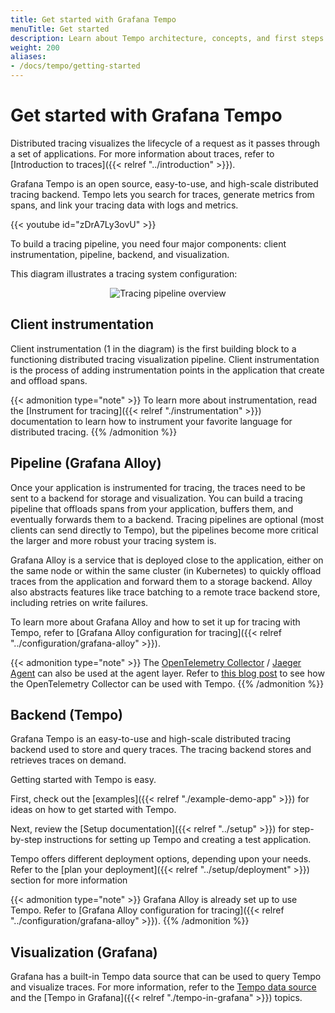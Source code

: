 ```yaml
---
title: Get started with Grafana Tempo
menuTitle: Get started
description: Learn about Tempo architecture, concepts, and first steps.
weight: 200
aliases:
- /docs/tempo/getting-started
---
```


# Get started with Grafana Tempo

Distributed tracing visualizes the lifecycle of a request as it passes through a set of applications.
For more information about traces, refer to [Introduction to traces]({{< relref "../introduction" >}}).

Grafana Tempo is an open source, easy-to-use, and high-scale distributed tracing backend. Tempo lets you search for traces, generate metrics from spans, and link your tracing data with logs and metrics.

<!-- how to get started with distributed tracing -->
{{< youtube id="zDrA7Ly3ovU" >}}

To build a tracing pipeline, you need four major components:
client instrumentation, pipeline, backend, and visualization.

This diagram illustrates a tracing system configuration:

<p align="center"><img src="assets/tempo-get-started-overview.png" alt="Tracing pipeline overview"></p>

## Client instrumentation

Client instrumentation (1 in the diagram) is the first building block to a functioning distributed tracing visualization pipeline.
Client instrumentation is the process of adding instrumentation points in the application that
create and offload spans.

{{< admonition type="note" >}}
To learn more about instrumentation, read the [Instrument for tracing]({{< relref "./instrumentation" >}}) documentation to learn how to instrument your favorite language for distributed tracing.
{{% /admonition %}}

## Pipeline (Grafana Alloy)

Once your application is instrumented for tracing, the traces need to be sent
to a backend for storage and visualization. You can build a tracing pipeline that
offloads spans from your application, buffers them, and eventually forwards them to a backend.
Tracing pipelines are optional (most clients can send directly to Tempo), but the pipelines
become more critical the larger and more robust your tracing system is.

Grafana Alloy is a service that is deployed close to the application, either on the same node or
within the same cluster (in Kubernetes) to quickly offload traces from the application and forward them to
a storage backend.
Alloy also abstracts features like trace batching to a remote trace backend store, including retries on write failures.

To learn more about Grafana Alloy and how to set it up for tracing with Tempo,
refer to [Grafana Alloy configuration for tracing]({{< relref "../configuration/grafana-alloy" >}}).

{{< admonition type="note" >}}
The [OpenTelemetry Collector](https://github.com/open-telemetry/opentelemetry-collector) / [Jaeger Agent](https://www.jaegertracing.io/docs/latest/deployment/) can also be used at the agent layer.
Refer to [this blog post](/blog/2021/04/13/how-to-send-traces-to-grafana-clouds-tempo-service-with-opentelemetry-collector/)
to see how the OpenTelemetry Collector can be used with Tempo.
{{% /admonition %}}

## Backend (Tempo)

Grafana Tempo is an easy-to-use and high-scale distributed tracing backend used to store and query traces.
The tracing backend stores and retrieves traces on demand.

Getting started with Tempo is easy.

First, check out the [examples]({{< relref "./example-demo-app" >}}) for ideas on how to get started with Tempo.

Next, review the [Setup documentation]({{< relref "../setup" >}}) for step-by-step instructions for setting up Tempo and creating a test application.

Tempo offers different deployment options, depending upon your needs. Refer to the [plan your deployment]({{< relref "../setup/deployment" >}}) section for more information

{{< admonition type="note" >}}
Grafana Alloy is already set up to use Tempo.
Refer to [Grafana Alloy configuration for tracing]({{< relref "../configuration/grafana-alloy" >}}).
{{% /admonition %}}

## Visualization (Grafana)

Grafana has a built-in Tempo data source that can be used to query Tempo and visualize traces.
For more information, refer to the [Tempo data source](/docs/grafana/latest/datasources/tempo) and the [Tempo in Grafana]({{< relref "./tempo-in-grafana" >}}) topics.
